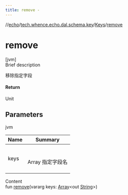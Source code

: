 ```yaml
---
title: remove -
---
```

//[echo](../../index.md)/[tech.whence.echo.dal.schema.key](../index.md)/[Keys](index.md)/[remove](remove.md)



# remove  
[jvm]  
Brief description  


移除指定字段



#### Return  


Unit



## Parameters  
  
jvm  
  
|  Name|  Summary| 
|---|---|
| keys| <br><br>Array<out String> 指定字段名<br><br>
  
  
Content  
fun [remove](remove.md)(vararg keys: [Array](https://kotlinlang.org/api/latest/jvm/stdlib/kotlin/-array/index.html)<out [String](https://kotlinlang.org/api/latest/jvm/stdlib/kotlin/-string/index.html)>)  



